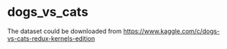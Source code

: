 # dogs_vs_cats
The dataset could be downloaded from https://www.kaggle.com/c/dogs-vs-cats-redux-kernels-edition
